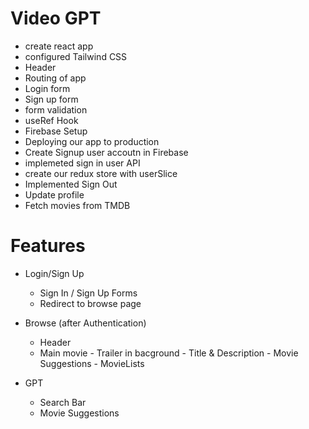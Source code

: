# Video GPT

- create react app
- configured Tailwind CSS
- Header
- Routing of app
- Login form
- Sign up form
- form validation
- useRef Hook
- Firebase Setup
- Deploying our app to production
- Create Signup user accoutn in Firebase
- implemeted sign in user API
- create our redux store with userSlice
- Implemented Sign Out
- Update profile
- Fetch movies from TMDB

# Features

- Login/Sign Up

  - Sign In / Sign Up Forms
  - Redirect to browse page

- Browse (after Authentication)
  - Header
  - Main movie - Trailer in bacground - Title & Description - Movie Suggestions - MovieLists
- GPT
  - Search Bar
  - Movie Suggestions
